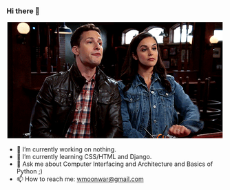 ### Hi there 👋
<p align="center">
  <img src="https://github.com/Waheed0408/Waheed0408/blob/main/toit.gif"
</p>

- 🔭 I’m currently working on nothing.
- 🌱 I’m currently learning CSS/HTML and Django.
- 💬 Ask me about Computer Interfacing and Architecture and Basics of Python ;) 
- 📫 How to reach me: wmoonwar@gmail.com

<!--
**Waheed0408/Waheed0408** is a ✨ _special_ ✨ repository because its `README.md` (this file) appears on your GitHub profile.

Here are some ideas to get you started:

- 🔭 I’m currently working on ...
- 🌱 I’m currently learning ...
- 👯 I’m looking to collaborate on ...
- 🤔 I’m looking for help with ...
- 💬 Ask me about ...
- 📫 How to reach me: ...
- 😄 Pronouns: ...

-->
